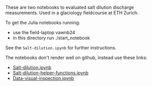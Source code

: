 These are two notebooks to evaluated salt dilution discharge
measurements.  Used in a glaciology fieldcourse at ETH Zurich.

To get the Julia notebooks running:
- use the field-laptop vawnb24
- in this directory run ./start_notebook

See the `Salt-dilution.ipynb` for further instructions.

The notebooks don't render well on github, instead use these links:
- [Salt-dilution.ipynb](https://nbviewer.jupyter.org/github/mauro3/GlacierHydroFieldcourse.jl/blob/master/notebooks/Salt-dilution.ipynb)
- [Salt-dilution-helper-functions.ipynb](https://nbviewer.jupyter.org/github/mauro3/GlacierHydroFieldcourse.jl/blob/master/notebooks/Salt-dilution-helper-functions.ipynb)
- [Data-visual-inspection.ipynb](https://nbviewer.jupyter.org/github/mauro3/GlacierHydroFieldcourse.jl/blob/master/notebooks/Data-visual-inspection.ipynb)

